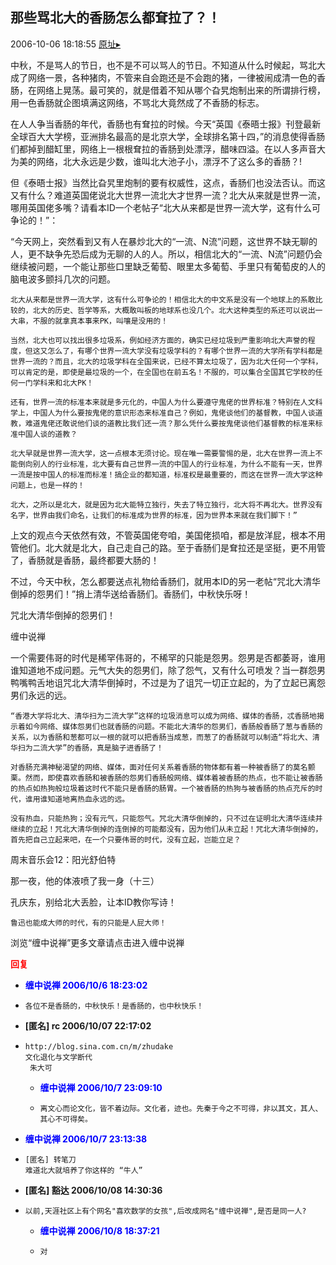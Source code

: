 ## 那些骂北大的香肠怎么都耷拉了？！
2006-10-06 18:18:55
[原址▸](http://www.fxgan.com/chan_time/2006_07_12/285.htm)



 



 


  中秋，不是骂人的节日，也不是不可以骂人的节日。不知道从什么时候起，骂北大成了网络一景，各种猪肉，不管来自会跑还是不会跑的猪，一律被闹成清一色的香肠，在网络上晃荡。最可笑的，就是借着不知从哪个旮旯炮制出来的所谓排行榜，用一色香肠就企图填满这网络，不骂北大竟然成了不香肠的标志。


 


  在人人争当香肠的年代，香肠也有耷拉的时候。今天“英国《泰晤士报》刊登最新全球百大大学榜，亚洲排名最高的是北京大学，全球排名第十四，”的消息使得香肠们都掉到醋缸里，网络上一根根耷拉的香肠到处漂浮，醋味四溢。在以人多声音大为美的网络，北大永远是少数，谁叫北大池子小，漂浮不了这么多的香肠？!


 


  但《泰晤士报》当然比旮旯里炮制的要有权威性，这点，香肠们也没法否认。而这又有什么？难道英国佬说北大世界一流北大才世界一流？北大从来就是世界一流，哪用英国佬多嘴？请看本ID一个老帖子“北大从来都是世界一流大学，这有什么可争论的！”：


 


  “今天网上，突然看到又有人在暴炒北大的“一流、N流”问题，这世界不缺无聊的人，更不缺争先恐后成为无聊的人的人。所以，相信北大的“一流、N流”问题仍会继续被问题，一个能让那些口里缺乏葡萄、眼里太多葡萄、手里只有葡萄皮的人的脑电波多颤抖几次的问题。
   
    北大从来都是世界一流大学，这有什么可争论的！相信北大的中文系是没有一个地球上的系敢比较的，北大的历史、哲学等系，大概敢叫板的地球系也没几个。北大这种类型的系还可以说出一大串，不服的就拿真本事来PK，叫嚷是没用的！
   
    当然，北大也可以找出很多垃圾系，例如经济方面的，确实已经垃圾到严重影响北大声誉的程度，但这又怎么了，有哪个世界一流大学没有垃圾学科的？有哪个世界一流的大学所有学科都是世界一流的？而且，北大的垃圾学科在全国来说，已经不算太垃圾了，因为北大任何一个学科，可以肯定的是，即使是最垃圾的一个，在全国也在前五名！不服的，可以集合全国其它学校的任何一门学科来和北大PK！
   
    还有，世界一流的标准本来就是多元化的，中国人为什么要遵守鬼佬的世界标准？特别在人文科学上，中国人为什么要按鬼佬的意识形态来标准自己？例如，鬼佬谈他们的基督教，中国人谈道教，难道鬼佬还敢说他们谈的道教比我们还一流？那么凭什么要按鬼佬谈他们基督教的标准来标准中国人谈的道教？
   
    北大早就是世界一流大学，这一点根本无须讨论。现在唯一需要警惕的是，北大在世界一流上不能倒向别人的行业标准，北大要有自己世界一流的中国人的行业标准，为什么不能有一天，世界一流是按中国人的标准而标准！搞企业的都知道，标准权是最重要的，而这在世界一流大学这种问题上，也是一样的！
   
    北大，之所以是北大，就是因为北大能特立独行，失去了特立独行，北大将不再北大。世界没有名字，世界由我们命名，让我们的标准成为世界的标准，因为世界本来就在我们脚下！”


 


  上文的观点今天依然有效，不管英国佬夸咱，美国佬损咱，都是放洋屁，根本不用管他们。北大就是北大，自己走自己的路。至于香肠们是耷拉还是坚挺，更不用管了，香肠就是香肠，最终都要大肠的！


 


  不过，今天中秋，怎么都要送点礼物给香肠们，就用本ID的另一老帖“咒北大清华倒掉的怨男们！”捎上清华送给香肠们。香肠们，中秋快乐呀！


 


  咒北大清华倒掉的怨男们！


 


  缠中说禅


 


  一个需要伟哥的时代是稀罕伟哥的，不稀罕的只能是怨男。怨男是否都萎哥，谁用谁知道地不成问题。元气大失的怨男们，除了怨气，又有什么可喷发？当一群怨男鸭嘴鸭舌地诅咒北大清华倒掉时，不过是为了诅咒一切正立起的，为了立起已离怨男们永远的远。
   
    “香港大学将北大、清华扫为二流大学”这样的垃圾消息可以成为网络、媒体的香肠，忒香肠地揭示着如今网络、媒体怨男们也就香肠的问题。不能北大清华的怨男们，香肠般香肠了葱与香肠的关系，以为香肠和葱都可以一根的就可以把香肠当成葱，而葱了的香肠就可以制造“将北大、清华扫为二流大学”的香肠，真是脑子进香肠了！
   
    对香肠充满神秘渴望的网络、媒体，面对任何关系着香肠的物体都有着一种被香肠了的莫名颤栗。然而，即使喜欢香肠和被香肠的怨男们香肠般网络、媒体着被香肠的热点，也不能让被香肠的热点如热狗般垃圾着这时代不能只是香肠的肠胃。一个被香肠的热狗与被香肠的热点充斥的时代，谁用谁知道地离热血永远的远。
   
    没有热血，只能热狗；没有元气，只能怨气。咒北大清华倒掉的，只不过在证明北大清华连续并继续的立起！咒北大清华倒掉的连倒掉的可能都没有，因为他们从未立起！咒北大清华倒掉的，首先把自己立起来吧，在一个只要伟哥的时代，没有立起，岂能立足？


 


 周末音乐会12：阳光舒伯特


 


 那一夜，他的体液喷了我一身（十三）


 
  
   
  
  
   孔庆东，别给北大丢脸，让本ID教你写诗！
  
  
   
    
   
   
    鲁迅也能成大师的时代，有的只能是人屁大师！
   
  
  
   
  
  
   
  
  
   浏览“缠中说禅”更多文章请点击进入缠中说禅
  
 


 





<font color='red'>**回复**</font>


- **<font color='blue'>缠中说禅 2006/10/6 18:23:02</font>**
- ```
  各位不是香肠的，中秋快乐！是香肠的，也中秋快乐！
  ```
- **[匿名] rc  2006/10/07 22:17:02**
- ```
  http://blog.sina.com.cn/m/zhudake
  文化退化与文学断代 
   朱大可
  ```
   - **<font color='blue'>缠中说禅 2006/10/7 23:09:10</font>**
   - ```
     离文心而论文化，皆不着边际。文化者，迹也。先秦于今之不可得，非以其文，其人、其心不可得矣。
     ```
- **<font color='blue'>缠中说禅 2006/10/7 23:13:38</font>**
- ```
  [匿名] 转笔刀 
  难道北大就培养了你这样的 “牛人”
  ```
- **[匿名] 豁达  2006/10/08 14:30:36**
- ```
  以前,天涯社区上有个网名"喜欢数学的女孩",后改成网名"缠中说禅",是否是同一人? 
  ```
   - **<font color='blue'>缠中说禅 2006/10/8 18:37:21</font>**
   - ```
     对
     ```
